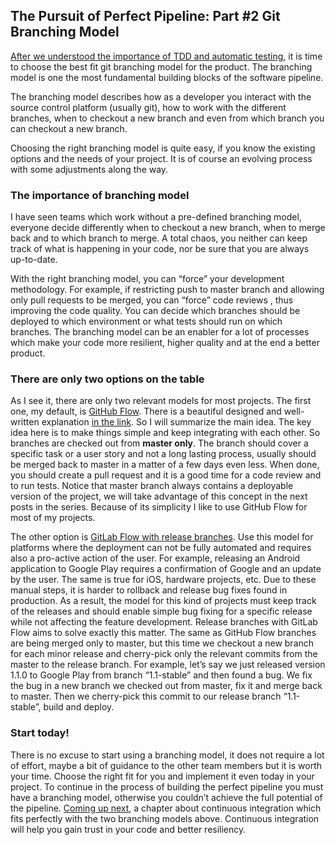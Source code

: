## The Pursuit of Perfect Pipeline: Part #2 Git Branching Model

[After we understood the importance of TDD and automatic testing](/posts/pursuit-of-perfect-pipeline-part-1/), it is time to choose the best fit git branching model for the product. The branching model is one the most fundamental building blocks of the software pipeline.

The branching model describes how as a developer you interact with the source control platform (usually git), how to work with the different branches, when to checkout a new branch and even from which branch you can checkout a new branch.

Choosing the right branching model is quite easy, if you know the existing options and the needs of your project. It is of course an evolving process with some adjustments along the way.

### The importance of branching model

I have seen teams which work without a pre-defined branching model, everyone decide differently when to checkout a new branch, when to merge back and to which branch to merge. A total chaos, you neither can keep track of what is happening in your code, nor be sure that you are always up-to-date.

With the right branching model, you can “force” your development methodology. For example, if restricting push to master branch and allowing only pull requests to be merged, you can “force” code reviews , thus improving the code quality. You can decide which branches should be deployed to which environment or what tests should run on which branches. The branching model can be an enabler for a lot of processes which make your code more resilient, higher quality and at the end a better product.

### There are only two options on the table

As I see it, there are only two relevant models for most projects. The first one, my default, is [GitHub Flow](https://guides.github.com/introduction/flow/). There is a beautiful designed and well-written explanation [in the link](https://guides.github.com/introduction/flow/). So I will summarize the main idea. The key idea here is to make things simple and keep integrating with each other. So branches are checked out from **master only**. The branch should cover a specific task or a user story and not a long lasting process, usually should be merged back to master in a matter of a few days even less. When done, you should create a pull request and it is a good time for a code review and to run tests. Notice that master branch always contains a deployable version of the project, we will take advantage of this concept in the next posts in the series. Because of its simplicity I like to use GitHub Flow for most of my projects.

The other option is [GitLab Flow with release branches](https://docs.gitlab.com/ce/workflow/gitlab_flow.html#release-branches-with-gitlab-flow). Use this model for platforms where the deployment can not be fully automated and requires also a pro-active action of the user. For example, releasing an Android application to Google Play requires a confirmation of Google and an update by the user. The same is true for iOS, hardware projects, etc. Due to these manual steps, it is harder to rollback and release bug fixes found in production. As a result, the model for this kind of projects must keep track of the releases and should enable simple bug fixing for a specific release while not affecting the feature development. Release branches with GitLab Flow aims to solve exactly this matter. The same as GitHub Flow branches are being merged only to master, but this time we checkout a new branch for each minor release and cherry-pick only the relevant commits from the master to the release branch. For example, let’s say we just released version 1.1.0 to Google Play from branch “1.1-stable” and then found a bug. We fix the bug in a new branch we checked out from master, fix it and merge back to master. Then we cherry-pick this commit to our release branch “1.1-stable”, build and deploy.

### Start today!

There is no excuse to start using a branching model, it does not require a lot of effort, maybe a bit of guidance to the other team members but it is worth your time. Choose the right fit for you and implement it even today in your project. To continue in the process of building the perfect pipeline you must have a branching model, otherwise you couldn’t achieve the full potential of the pipeline. [Coming up next](/posts/pursuit-of-perfect-pipeline-part-3/), a chapter about continuous integration which fits perfectly with the two branching models above. Continuous integration will help you gain trust in your code and better resiliency.
